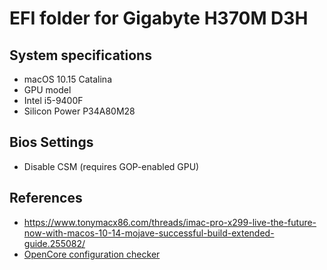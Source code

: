 # EFI folder for Gigabyte H370M D3H

## System specifications
- macOS 10.15 Catalina
- GPU model
- Intel i5-9400F
- Silicon Power P34A80M28


## Bios Settings

* Disable CSM (requires GOP-enabled GPU)


## References

* https://www.tonymacx86.com/threads/imac-pro-x299-live-the-future-now-with-macos-10-14-mojave-successful-build-extended-guide.255082/
* [OpenCore configuration checker](https://opencore.slowgeek.com/)
